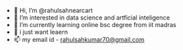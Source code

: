 - 👋 Hi, I’m @rahulsahnearcart
- 👀 I’m interested in data science and artficial inteligence
- 🌱 I’m currently learning online bsc degree from iit madras
- 💞️ i just want leaern 
- 📫 my email id - rahulsahkumar70@gmail.com

<!---
rahulsahnearcart/rahulsahnearcart is a ✨ special ✨ repository because its `README.md` (this file) appears on your GitHub profile.
You can click the Preview link to take a look at your changes.
--->
